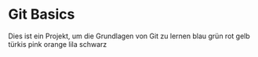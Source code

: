 # Git Basics
Dies ist ein Projekt, um die Grundlagen von Git zu lernen
blau
grün
rot
gelb
türkis
pink
orange
lila
schwarz

